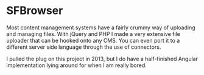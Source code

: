 <!--
  id: 2231
  slug: sfbrowser
  type: fortpolio
  excerpt: <p>With jQuery and PHP I made a very extensive file uploader that can be hooked onto any CMS. You can even port it to a different server side language through the use of connectors.</p>
  categories: javascript, frontend, HTML/CSS, Flash, open source, interaction design, backend
  tags: CSS, Javascript, jQuery, PHP, XML
  clients: 
  collaboration: 
  prizes: 
  thumbnail: sfbrowser.jpg
  image: sfbrowser.jpg
  images: sfbrowser4.jpg, sfbrowser.gif, sfbrowser.jpg, sfbrowser0.jpg, sfbrowser1.jpg, sfbrowser2.jpg, sfbrowser3.jpg
  inCv: true
  inPortfolio: false
  dateFrom: 2008-05-01
  dateTo: 2014-04-01
-->

# SFBrowser

<p>Most content management systems have a fairly crummy way of uploading and managing files. With jQuery and PHP I made a very extensive file uploader that can be hooked onto any CMS. You can even port it to a different server side language through the use of connectors.</p>
<p>I pulled the plug on this project in 2013, but I do have a half-finished Angular implementation lying around for when I am really bored.</p>